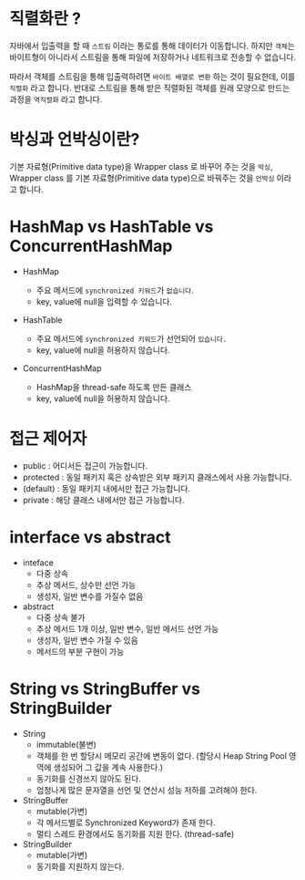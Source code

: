 # 직렬화란 ?
자바에서 입출력을 할 때 `스트림` 이라는 통로를 통해 데이터가 이동합니다. 하지만 `객체`는 바이트형이 아니라서 스트림을 통해 파일에 저장하거나 네트워크로 전송할 수 없습니다.

따라서 객체를 스트림을 통해 입출력하려면 `바이트 배열로 변환` 하는 것이 필요한데, 이를 `직렬화` 라고 합니다. 반대로 스트림을 통해 받은 직렬화된 객체를 원래 모양으로 만드는 과정을 `역직렬화` 라고 합니다.

# 박싱과 언박싱이란?
기본 자료형(Primitive data type)을 Wrapper class 로 바꾸어 주는 것을 `박싱`, Wrapper class 를 기본 자료형(Primitive data type)으로 바꿔주는 것을 `언박싱` 이라고 합니다.

# HashMap vs HashTable vs ConcurrentHashMap
- HashMap
    - 주요 메서드에 `synchronized 키워드`가 `없습니다`.
    - key, value에 null을 입력할 수 있습니다.
    
- HashTable
    - 주요 메서드에 `synchronized 키워드`가 선언되어 `있습니다.`
    - key, value에 null을 허용하지 않습니다.

- ConcurrentHashMap
    - HashMap을 thread-safe 하도록 만든 클래스
    - key, value에 null을 허용하지 않습니다.
    
# 접근 제어자
- public : 어디서든 접근이 가능합니다.
- protected : 동일 패키지 혹은 상속받은 외부 패키지 클래스에서 사용 가능합니다.
- (default) : 동일 패키지 내에서만 접근 가능합니다.
- private : 해당 클래스 내에서만 접근 가능합니다.

# interface vs abstract
- inteface
    - 다중 상속
    - 추상 메서드, 상수만 선언 가능
    - 생성자, 일반 변수를 가질수 없음
- abstract
    - 다중 상속 불가
    - 추상 메서드 1개 이상, 일반 변수, 일반 메서드 선언 가능
    - 생성자, 일반 변수 가질 수 있음
    - 메서드의 부분 구현이 가능
    
# String vs StringBuffer vs StringBuilder
- String
    - immutable(불변)
    - 객체를 한 번 할당시 메모리 공간에 변동이 없다. (할당시 Heap String Pool 영역에 생성되어 그 값을 계속 사용한다.)
    - 동기화를 신경쓰지 않아도 된다.
    - 엄청나게 많은 문자열을 선언 및 연산시 성능 저하를 고려해야 한다.
- StringBuffer
    - mutable(가변)
    - 각 메서드별로 Synchronized Keyword가 존재 한다.
    - 멀티 스레드 환경에서도 동기화를 지원 한다. (thread-safe)
- StringBuilder
    - mutable(가변)
    - 동기화를 지원하지 않는다.
